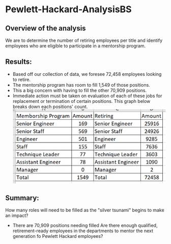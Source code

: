 # Pewlett-Hackard-AnalysisBS
## Overview of the analysis
We are to determine the number of retiring employees per title and identify employees who are eligible to participate in a mentorship program. 

## Results:
- Based off our collection of data, we foresee 72,458 employees looking to retire. 
- The mentorship program has room to fill 1,549 of those positions.
- This a big concern with having to fill the other 70,909 positions.
- Immediate action must be taken on evaluation of each of these jobs for replacement or termination of certain positions. This graph below breaks down each positions' count. <br/>
![InfoTables](Pictures/InfoTables.png)<br/>

## Summary:
How many roles will need to be filled as the "silver tsunami" begins to make an impact?
- There are 70,909 positions needing filled
Are there enough qualified, retirement-ready employees in the departments to mentor the next generation fo Pewlett Hackard employees?
